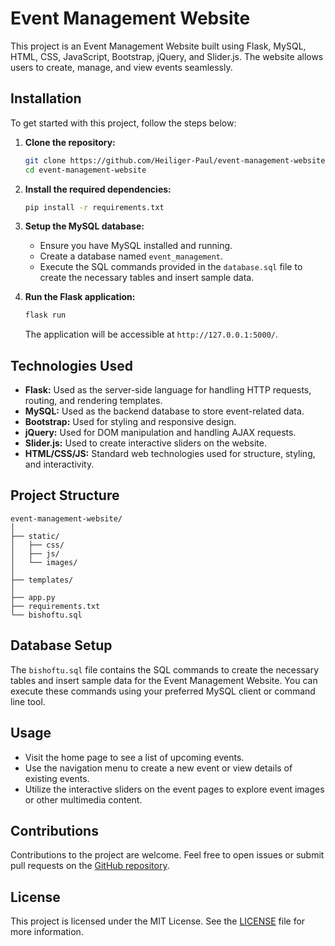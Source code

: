 # Event Management Website

This project is an Event Management Website built using Flask, MySQL, HTML, CSS, JavaScript, Bootstrap, jQuery, and Slider.js. The website allows users to create, manage, and view events seamlessly.

## Installation

To get started with this project, follow the steps below:

1. **Clone the repository:**
   ```sh
   git clone https://github.com/Heiliger-Paul/event-management-website.git
   cd event-management-website
   ```

2. **Install the required dependencies:**
   ```sh
   pip install -r requirements.txt
   ```

3. **Setup the MySQL database:**
   - Ensure you have MySQL installed and running.
   - Create a database named `event_management`.
   - Execute the SQL commands provided in the `database.sql` file to create the necessary tables and insert sample data.

4. **Run the Flask application:**
   ```sh
   flask run
   ```

   The application will be accessible at `http://127.0.0.1:5000/`.

## Technologies Used

- **Flask:** Used as the server-side language for handling HTTP requests, routing, and rendering templates.
- **MySQL:** Used as the backend database to store event-related data.
- **Bootstrap:** Used for styling and responsive design.
- **jQuery:** Used for DOM manipulation and handling AJAX requests.
- **Slider.js:** Used to create interactive sliders on the website.
- **HTML/CSS/JS:** Standard web technologies used for structure, styling, and interactivity.

## Project Structure

```
event-management-website/
│
├── static/
│   ├── css/
│   ├── js/
│   └── images/
│
├── templates/
│
├── app.py
├── requirements.txt
└── bishoftu.sql
```

## Database Setup

The `bishoftu.sql` file contains the SQL commands to create the necessary tables and insert sample data for the Event Management Website. You can execute these commands using your preferred MySQL client or command line tool.

## Usage

- Visit the home page to see a list of upcoming events.
- Use the navigation menu to create a new event or view details of existing events.
- Utilize the interactive sliders on the event pages to explore event images or other multimedia content.

## Contributions

Contributions to the project are welcome. Feel free to open issues or submit pull requests on the [GitHub repository](https://github.com/Heiliger-Paul/event-management-website).

## License

This project is licensed under the MIT License. See the [LICENSE](LICENSE) file for more information.
